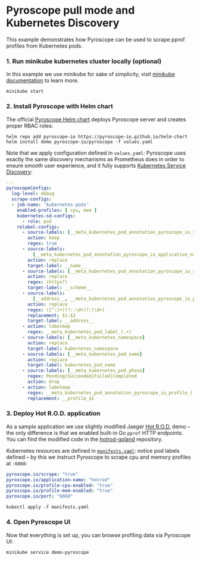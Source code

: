 # Pyroscope pull mode and Kubernetes Discovery

This example demonstrates how Pyroscope can be used to scrape pprof profiles from Kubernetes pods.

### 1. Run minikube kubernetes cluster locally (optional)

In this example we use minikube for sake of simplicity, visit [minikube documentation](https://minikube.sigs.k8s.io/docs/start/)
to learn more.

```shell
minikube start
```

### 2. Install Pyroscope with Helm chart

The official [Pyroscope Helm chart](https://github.com/pyroscope-io/helm-chart) deploys Pyroscope server and creates proper RBAC roles:

```shell
helm repo add pyroscope-io https://pyroscope-io.github.io/helm-chart
helm install demo pyroscope-io/pyroscope -f values.yaml
```

Note that we apply configuration defined in `values.yaml`: Pyroscope uses exactly the same discovery mechanisms as
Prometheus does in order to ensure smooth user experience, and it fully supports
[Kubernetes Service Discovery](https://prometheus.io/docs/prometheus/latest/configuration/configuration/#kubernetes_sd_config):

```yaml
---
pyroscopeConfigs:
  log-level: debug
  scrape-configs:
  - job-name: 'kubernetes-pods'
    enabled-profiles: [ cpu, mem ]
    kubernetes-sd-configs:
      - role: pod
    relabel-configs:
      - source-labels: [__meta_kubernetes_pod_annotation_pyroscope_io_scrape]
        action: keep
        regex: true
      - source-labels:
          [__meta_kubernetes_pod_annotation_pyroscope_io_application_name]
        action: replace
        target-label: __name__
      - source-labels: [__meta_kubernetes_pod_annotation_pyroscope_io_scheme]
        action: replace
        regex: (https?)
        target-label: __scheme__
      - source-labels:
          [__address__, __meta_kubernetes_pod_annotation_pyroscope_io_port]
        action: replace
        regex: ([^:]+)(?::\d+)?;(\d+)
        replacement: $1:$2
        target-label: __address__
      - action: labelmap
        regex: __meta_kubernetes_pod_label_(.+)
      - source-labels: [__meta_kubernetes_namespace]
        action: replace
        target-label: kubernetes_namespace
      - source-labels: [__meta_kubernetes_pod_name]
        action: replace
        target-label: kubernetes_pod_name
      - source-labels: [__meta_kubernetes_pod_phase]
        regex: Pending|Succeeded|Failed|Completed
        action: drop
      - action: labelmap
        regex: __meta_kubernetes_pod_annotation_pyroscope_io_profile_(.+)
        replacement: __profile_$1
```

### 3. Deploy Hot R.O.D. application

As a sample application we use slightly modified Jaeger [Hot R.O.D.](https://github.com/jaegertracing/jaeger/tree/master/examples/hotrod) demo – 
the only difference is that we enabled built-in Go `pprof` HTTP endpoints. You can find the modified code in the [hotrod-goland](https://github.com/pyroscope-io/hotrod-golang) repository.

Kubernetes resources are defined in [`manifests.yaml`](manifests.yaml): notice pod labels defined – by this we instruct Pyroscope to 
scrape cpu and memory profiles at `:6060`:
```yaml
pyroscope.io/scrape: "true"
pyroscope.io/application-name: "hotrod"
pyroscope.io/profile-cpu-enabled: "true"
pyroscope.io/profile-mem-enabled: "true"
pyroscope.io/port: "6060"
```

```shell
kubectl apply -f manifests.yaml
```

### 4. Open Pyroscope UI

Now that everything is set up, you can browse profiling data via Pyroscope UI:
```shell
minikube service demo-pyroscope
```
